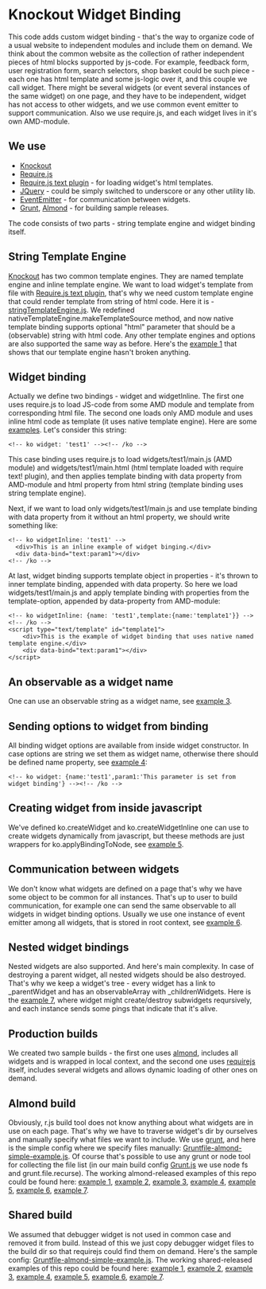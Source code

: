 Knockout Widget Binding
=======================

This code adds custom widget binding - that's the way to organize code of a usual website to independent modules and include them on demand.
We think about the common website as the collection of rather independent pieces of html blocks supported by js-code.
For example, feedback form, user registration form, search selectors, shop basket could be such piece - each one has html template and some js-logic over it, and this couple we call widget.
There might be several widgets (or event several instances of the same widget) on one page, and they have to be independent, widget has not access to other widgets, and we use common event emitter to support communication. Also we use require.js, and each widget lives in it's own AMD-module.

We use
------

* [Knockout](http://knockoutjs.com)
* [Require.js](http://requirejs.org)
* [Require.js text plugin](http://github.com/requirejs/text) - for loading widget's html templates.
* [JQuery](http://jquery.com) - could be simply switched to underscore or any other utility lib.
* [EventEmitter](http://github.com/Wolfy87/EventEmitter.git) - for communication between widgets.
* [Grunt](http://www.gruntjs.org/), [Almond](http://github.com/jrburke/almond) - for building sample releases.

The code consists of two parts - string template engine and widget binding itself.

String Template Engine
----------------------

[Knockout](http://knockoutjs.com) has two common template engines. They are named template engine and inline template engine. We want to load widget's template from file with [Require.js text plugin](http://github.com/requirejs/text), that's why we need custom template engine that could render template from string of html code. Here it is - [stringTemplateEngine.js](https://github.com/Kasheftin/ko-widget/blob/gh-pages/src/js/ko-widget/stringTemplateEngine.js). We redefined nativeTemplateEngine.makeTemplateSource method, and now native template binding supports optional "html" parameter that should be a (observable) string with html code. Any other template engines and options are also supported the same way as before. Here's the [example 1](http://kasheftin.github.io/ko-widget/src/index-example1.html) that shows that our template engine hasn't broken anything.

Widget binding
--------------

Actually we define two bindings - widget and widgetInline. The first one uses require.js to load JS-code from some AMD module and template from corresponding html file. The second one loads only AMD module and uses inline html code as template (it uses native template engine). Here are some [examples](http://kasheftin.github.io/ko-widget/src/index-example2.html). Let's consider this string: 

    <!-- ko widget: 'test1' --><!-- /ko -->
This case binding uses require.js to load widgets/test1/main.js (AMD module) and widgets/test1/main.html (html template loaded with require text! plugin), and then applies template binding with data property from AMD-module and html property from html string (template binding uses string template engine).

Next, if we want to load only widgets/test1/main.js and use template binding with data property from it without an html property, we should write something like:

	<!-- ko widgetInline: 'test1' -->
	  <div>This is an inline example of widget binging.</div>
	  <div data-bind="text:param1"></div>
	<!-- /ko -->

At last, widget binding supports template object in properties - it's thrown to inner template binding, appended with data property. So here we load widgets/test1/main.js and apply template binding with properties from the template-option, appended by data-property from AMD-module:

	<!-- ko widgetInline: {name: 'test1',template:{name:'template1'}} --><!-- /ko -->
	<script type="text/template" id="template1">
		<div>This is the example of widget binding that uses native named template engine.</div>
		<div data-bind="text:param1"></div>
	</script>

An observable as a widget name
------------------------------
One can use an observable string as a widget name, see [example 3](http://kasheftin.github.io/ko-widget/src/index-example3.html).

Sending options to widget from binding
--------------------------------------
All binding widget options are available from inside widget constructor. In case options are string we set them as widget name, otherwise there should be defined name property, see [example 4](http://kasheftin.github.io/ko-widget/src/index-example4.html):

	<!-- ko widget: {name:'test1',param1:'This parameter is set from widget binding'} --><!-- /ko -->

Creating widget from inside javascript
--------------------------------------
We've defined ko.createWidget and ko.createWidgetInline one can use to create widgets dynamically from javascript, but theese methods are just wrappers for ko.applyBindingToNode, see [example 5](http://kasheftin.github.io/ko-widget/src/index-example5.html).

Communication between widgets
-----------------------------
We don't know what widgets are defined on a page that's why we have some object to be common for all instances. That's up to user to build communication, for example one can send the same observable to all widgets in widget binding options. Usually we use one instance of event emitter among all widgets, that is stored in root context, see [example 6](http://kasheftin.github.io/ko-widget/src/index-example6.html).

Nested widget bindings
----------------------
Nested widgets are also supported. And here's main complexity. In case of destroying a parent widget, all nested widgets should be also destroyed. That's why we keep a widget's tree - every widget has a link to _parentWidget and has an observableArray with _childrenWidgets. Here is the [example 7](http://kasheftin.github.io/ko-widget/src/index-example7.html), where widget might create/destroy subwidgets reqursively, and each instance sends some pings that indicate that it's alive. 

Production builds
-----------------
We created two sample builds - the first one uses [almond](http://github.com/jrburke/almond), includes all widgets and is wrapped in local context, and the second one uses [requirejs](http://requirejs.org) itself, includes several widgets and allows dynamic loading of other ones on demand.

Almond build
------------
Obviously, r.js build tool does not know anything about what widgets are in use on each page. That's why we have to traverse widget's dir by ourselves and manually specify what files we want to include. We use [grunt](http://gruntjs.org), and here is the simple config where we specify files manually: [Gruntfile-almond-simple-example.js](https://github.com/Kasheftin/ko-widget/blob/gh-pages/Gruntfile-almond-simple-example.js). Of course that's possible to use any grunt or node tool for collecting the file list (in our main build config [Grunt.js](https://github.com/Kasheftin/ko-widget/blob/gh-pages/Gruntfile.js) we use node fs and grunt.file.recurse). The working almond-released examples of this repo could be found here: [example 1](http://kasheftin.github.io/ko-widget/build-almond/index-example1.html), [example 2](http://kasheftin.github.io/ko-widget/build-almond/index-example2.html), [example 3](http://kasheftin.github.io/ko-widget/build-almond/index-example3.html), [example 4](http://kasheftin.github.io/ko-widget/build-almond/index-example4.html), [example 5](http://kasheftin.github.io/ko-widget/build-almond/index-example5.html), [example 6](http://kasheftin.github.io/ko-widget/build-almond/index-example6.html), [example 7](http://kasheftin.github.io/ko-widget/build-almond/index-example7.html).

Shared build
------------
We assumed that debugger widget is not used in common case and removed it from build. Instead of this we just copy debugger widget files to the build dir so that requirejs could find them on demand. Here's the sample config: [Gruntfile-almond-simple-example.js](https://github.com/Kasheftin/ko-widget/blob/gh-pages/Gruntfile-shared-simple-example.js).  The working shared-released examples of this repo could be found here: [example 1](http://kasheftin.github.io/ko-widget/build-shared/index-example1.html), [example 2](http://kasheftin.github.io/ko-widget/build-shared/index-example2.html), [example 3](http://kasheftin.github.io/ko-widget/build-shared/index-example3.html), [example 4](http://kasheftin.github.io/ko-widget/build-shared/index-example4.html), [example 5](http://kasheftin.github.io/ko-widget/build-shared/index-example5.html), [example 6](http://kasheftin.github.io/ko-widget/build-shared/index-example6.html), [example 7](http://kasheftin.github.io/ko-widget/build-shared/index-example7.html).